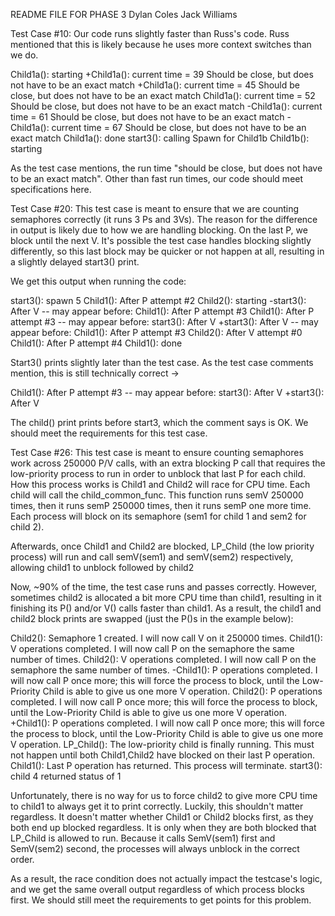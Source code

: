 README FILE FOR PHASE 3
Dylan Coles
Jack Williams

Test Case #10: Our code runs slightly faster than Russ's code. Russ mentioned that 
this is likely because he uses more context switches than we do. 

Child1a(): starting
+Child1a(): current time = 39   Should be close, but does not have to be an exact match
+Child1a(): current time = 45   Should be close, but does not have to be an exact match
 Child1a(): current time = 52   Should be close, but does not have to be an exact match
-Child1a(): current time = 61   Should be close, but does not have to be an exact match
-Child1a(): current time = 67   Should be close, but does not have to be an exact match
 Child1a(): done
 start3(): calling Spawn for Child1b
 Child1b(): starting

As the test case mentions, the run time "should be close, but does not have to be an exact match". Other than
fast run times, our code should meet specifications here.

Test Case #20: This test case is meant to ensure that we are counting semaphores correctly (it runs 3 Ps and 3Vs).
The reason for the difference in output is likely due to how we are handling blocking. On the last P, we block until the
next V. It's possible the test case handles blocking slightly differently, so this last block may be quicker or not happen at
all, resulting in a slightly delayed start3() print.

 We get this output when running the code:

 start3(): spawn 5
 Child1(): After P attempt #2
 Child2(): starting
-start3(): After V -- may appear before: Child1(): After P attempt #3
 Child1(): After P attempt #3 -- may appear before: start3(): After V
+start3(): After V -- may appear before: Child1(): After P attempt #3
 Child2(): After V attempt #0
 Child1(): After P attempt #4
 Child1(): done

Start3() prints slightly later than the test case. As the test case comments mention, this is still technically correct ->

 Child1(): After P attempt #3 -- may appear before: start3(): After V
+start3(): After V

The child() print prints before start3, which the comment says is OK. We should meet the requirements for this test case.

Test Case #26: This test case is meant to ensure counting semaphores work across 250000 P/V calls, with an extra blocking P call
that requires the low-priority process to run in order to unblock that last P for each child. How this process works is Child1
and Child2 will race for CPU time. Each child will call the child_common_func. This function runs semV 250000 times, then it
runs semP 250000 times, then it runs semP one more time. Each process will block on its semaphore (sem1 for child 1 and 
sem2 for child 2). 

Afterwards, once Child1 and Child2 are blocked, LP_Child (the low priority process) will run and call semV(sem1) 
and semV(sem2) respectively, allowing child1 to unblock followed by child2

Now, ~90% of the time, the test case runs and passes correctly. However, sometimes child2 is allocated a bit more CPU time
than child1, resulting in it finishing its P() and/or V() calls faster than child1. As a result,
the child1 and child2 block prints are swapped (just the P()s in the example below):

Child2(): Semaphore 1 created.  I will now call V on it 250000 times.
 Child1(): V operations completed.  I will now call P on the semaphore the same number of times.
 Child2(): V operations completed.  I will now call P on the semaphore the same number of times.
-Child1(): P operations completed.  I will now call P once more; this will force the process to block, until the Low-Priority Child is able to give us one more V operation.
 Child2(): P operations completed.  I will now call P once more; this will force the process to block, until the Low-Priority Child is able to give us one more V operation.
+Child1(): P operations completed.  I will now call P once more; this will force the process to block, until the Low-Priority Child is able to give us one more V operation.
 LP_Child(): The low-priority child is finally running.  This must not happen until both Child1,Child2 have blocked on their last P operation.
 Child1(): Last P operation has returned.  This process will terminate.
 start3(): child 4 returned status of 1

 Unfortunately, there is no way for us to force child2 to give more CPU time to child1 to always get it to print correctly.
 Luckily, this shouldn't matter regardless. It doesn't matter whether Child1 or Child2 blocks first, as they both end up blocked
 regardless. It is only when they are both blocked that LP_Child is allowed to run. Because it calls SemV(sem1)
 first and SemV(sem2) second, the processes will always unblock in the correct order.

 As a result, the race condition does not actually impact the testcase's logic, and we get the same overall output
 regardless of which process blocks first. We should still meet the requirements to get points for this problem.
